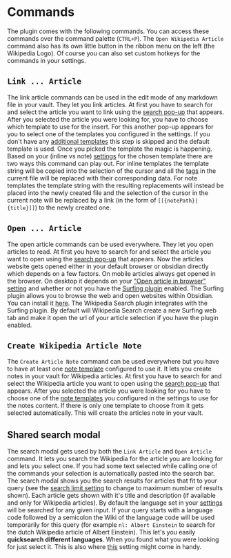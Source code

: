 # Commands

The plugin comes with the following commands. You can access these commands over the command palette (`CTRL+P`). The `Open Wikipedia Article` command also has its own little button in the ribbon menu on the left (the Wikipedia Logo). Of course you can also set custom hotkeys for the commands in your settings.

## `Link ... Article`

The link article commands can be used in the edit mode of any markdown file in your vault. They let you link articles. At first you have to search for and select the article you want to link using the [search pop-up](#shared-search-modal) that appears. After you selected the article you were looking for, you have to choose which template to use for the insert. For this another pop-up appears for you to select one of the templates you configured in the settings. If you don't have any [additional templates](settings.md#template-settings) this step is skipped and the default template is used. Once you picked the template the magic is happening. Based on your (inline vs note) [settings](settings.md#creates-note--custom-note-path) for the chosen template there are two ways this command can play out. For inline templates the template string will be copied into the selection of the cursor and all the [tags](settings.md#template-string) in the current file will be replaced with their corresponding data. For note templates the template string with the resulting replacements will instead be placed into the newly created file and the selection of the cursor in the current note will be replaced by a link (in the form of `[[{notePath}|{title}]]`) to the newly created one.

## `Open ... Article`

The open article commands can be used everywhere. They let you open articles to read. At first you have to search for and select the article you want to open using the [search pop-up](#shared-search-modal) that appears. Now the articles website gets opened either in your default browser or obsidian directly which depends on a few factors. On mobile articles always get opened in the browser. On desktop it depends on your ["Open article in browser" setting](settings.md#open-article-in-browser) and whether or not you have the [Surfing plugin](https://github.com/PKM-er/Obsidian-Surfing) enabled. The Surfing plugin allows you to browse the web and open websites within Obsidian. You can install it [here](obsidian://show-plugin?id=surfing). The Wikipedia Search plugin integrates with the Surfing plugin. By default will Wikipedia Search create a new Surfing web tab and make it open the url of your article selection if you have the plugin enabled.

## `Create Wikipedia Article Note`

The `Create Article Note` command can be used everywhere but you have to have at least one [note template](settings.md#creates-note--custom-note-path) configured to use it. It lets you create notes in your vault for Wikipedia articles. At first you have to search for and select the Wikipedia article you want to open using the [search pop-up](#shared-search-modal) that appears. After you selected the article you were looking for you have to choose one of the [note templates](settings.md#creates-note--custom-note-path) you configured in the settings to use for the notes content. If there is only one template to choose from it gets selected automatically. This will create the articles note in your vault.

## Shared search modal

The search modal gets used by both the `Link Article` and `Open Article` command. It lets you search the Wikipedia for the article you are looking for and lets you select one. If you had some text selected while calling one of the commands your selection is automatically pasted into the search bar. The search modal shows you the search results for articles that fit to your query (see the [search limit setting](settings.md#search-limit) to change to maximum number of results shown). Each article gets shown with it's title and description (if available and only for Wikipedia articles). By default the language set in your [settings](settings.md#language) will be searched for any given input. If your query starts with a language code followed by a semicolon the Wiki of the language code will be used temporarily for this query (for example `nl: Albert Einstein` to search for the dutch Wikipedia article of Albert Einstein). This let's you easily **quicksearch different languages**. When you found what you were looking for just select it. This is also where [this](settings.md#auto-select-single-response-queries) setting might come in handy.
